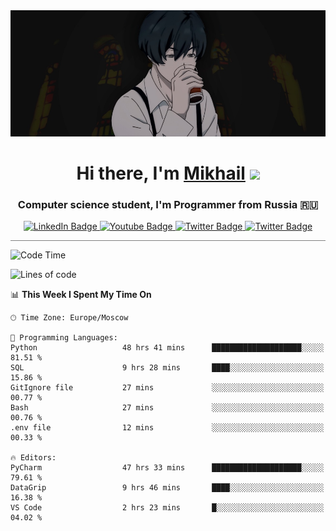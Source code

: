 <div>
  <div align="center">
    <img src="img/banner.jpg"/>
    <h1 align="center">Hi there, I'm <a href="https://github.com/Angeloffy" target="_blank">Mikhail</a> 
    <img src="https://github.com/blackcater/blackcater/raw/main/images/Hi.gif" height="32"/></h1>
  </div>

  <h3 align="center">Computer science student, I'm Programmer from Russia 🇷🇺</h3>
  <div id="badges" align="center">
    <a href="https://t.me/angeloffy">
      <img src="https://img.shields.io/badge/Telegram-2CA5E0?style=for-the-badge&logo=telegram&logoColor=white" alt="LinkedIn Badge"/>
    </a>
    <a href="https://www.youtube.com/channel/UCEL3-LeG0U1_2Ji9XXcPhkQ">
      <img src="https://img.shields.io/badge/YouTube-red?style=for-the-badge&logo=youtube&logoColor=white" alt="Youtube Badge"/>
    </a>
    <a href="mailto:angeloffy.work@gmail.com">
      <img src="https://img.shields.io/badge/Gmail-D14836?style=for-the-badge&logo=gmail&logoColor=white" alt="Twitter Badge"/>
    </a>
    <a href="https://discordapp.com/users/949624873649582121">
      <img src="https://img.shields.io/badge/Discord-7289DA?style=for-the-badge&logo=discord&logoColor=white" alt="Twitter Badge"/>
    </a>
</div>
 
 <hr style="height:1px; color:black; background-color:gray"> 
  
<!--START_SECTION:waka-->
![Code Time](http://img.shields.io/badge/Code%20Time-409%20hrs%2054%20mins-blue)

![Lines of code](https://img.shields.io/badge/From%20Hello%20World%20I%27ve%20Written-74.5%20thousand%20lines%20of%20code-blue)

📊 **This Week I Spent My Time On** 

```text
🕑︎ Time Zone: Europe/Moscow

💬 Programming Languages: 
Python                   48 hrs 41 mins      ████████████████████░░░░░   81.51 % 
SQL                      9 hrs 28 mins       ████░░░░░░░░░░░░░░░░░░░░░   15.86 % 
GitIgnore file           27 mins             ░░░░░░░░░░░░░░░░░░░░░░░░░   00.77 % 
Bash                     27 mins             ░░░░░░░░░░░░░░░░░░░░░░░░░   00.76 % 
.env file                12 mins             ░░░░░░░░░░░░░░░░░░░░░░░░░   00.33 % 

🔥 Editors: 
PyCharm                  47 hrs 33 mins      ████████████████████░░░░░   79.61 % 
DataGrip                 9 hrs 46 mins       ████░░░░░░░░░░░░░░░░░░░░░   16.38 % 
VS Code                  2 hrs 23 mins       █░░░░░░░░░░░░░░░░░░░░░░░░   04.02 % 
```


<!--END_SECTION:waka-->
